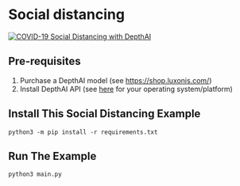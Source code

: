 # Social distancing

[![COVID-19 Social Distancing with DepthAI](https://img.youtube.com/vi/cJr4IpGMSLA/0.jpg)](https://www.youtube.com/watch?v=cJr4IpGMSLA "DepthAI Social Distancing Proof of Concept")

## Pre-requisites

1. Purchase a DepthAI model (see https://shop.luxonis.com/)
2. Install DepthAI API (see [here](https://docs.luxonis.com/api/) for your operating system/platform)

## Install This Social Distancing Example

```
python3 -m pip install -r requirements.txt
```

## Run The Example

```
python3 main.py
```
